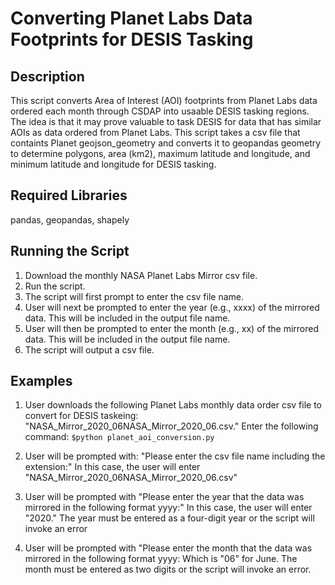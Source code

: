# Converting Planet Labs Data Footprints for DESIS Tasking 

## Description
This script converts Area of Interest (AOI) footprints from Planet Labs data ordered each month through CSDAP into usaable DESIS tasking regions.  The idea is that it may prove valuable to task DESIS for data that has similar AOIs as data ordered from Planet Labs. This script takes a csv file that containts Planet geojson_geometry and converts it to geopandas geometry to determine polygons, area (km2), maximum latitude and longitude, and minimum latitude and longitude for DESIS tasking.

## Required Libraries
pandas, geopandas, shapely 

## Running the Script
1. Download the monthly NASA Planet Labs Mirror csv file. 
2. Run the script.
3. The script will first prompt to enter the csv file name.
4. User will next be prompted to enter the year (e.g., xxxx) of the mirrored data. This will be included in the output file name.
5. User will then be prompted to enter the month (e.g., xx) of the mirrored data. This will be included in the output file name.
6. The script will output a csv file.

## Examples
1. User downloads the following Planet Labs monthly data order csv file to convert for DESIS taskeing: "NASA_Mirror_2020_06NASA_Mirror_2020_06.csv." Enter the following command:
`$python planet_aoi_conversion.py `

2. User will be prompted with: "Please enter the csv file name including the extension:"
In this case, the user will enter "NASA_Mirror_2020_06NASA_Mirror_2020_06.csv"
3. User will be prompted with "Please enter the year that the data was mirrored in the following format yyyy:"
In this case, the user will enter "2020."  The year must be entered as a four-digit year or the script will invoke an error 
4. User will be prompted with "Please enter the month that the data was mirrored in the following format yyyy:
Which is "06" for June.  The month must be entered as two digits or the script will invoke an error. 
